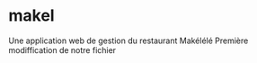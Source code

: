 # makel
Une application web de gestion du restaurant Makélélé
Première modiffication de notre fichier
